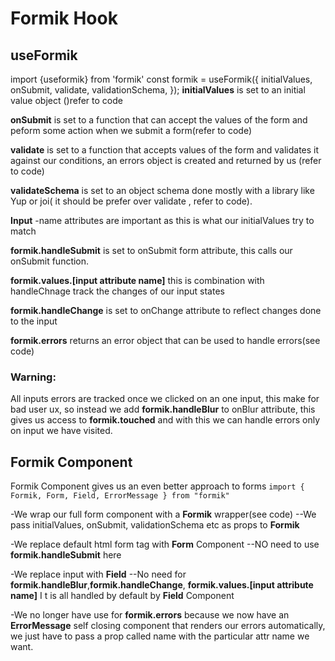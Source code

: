 # Formik Hook

## useFormik

import {useformik} from 'formik'
const formik = useFormik({
initialValues,
onSubmit,
validate,
validationSchema,
});
**initialValues** is set to an initial value object ()refer to code

**onSubmit** is set to a function that can accept the values of the form and peform some action when we submit a form(refer to code)

**validate** is set to a function that accepts values of the form and validates it against our conditions, an errors object is created and returned by us (refer to code)

**validateSchema** is set to an object schema done mostly with a library like Yup or joi( it should be prefer over validate , refer to code).

**Input**
-name attributes are important as this is what our initialValues try to match

**formik.handleSubmit** is set to onSubmit form attribute, this calls our onSubmit function.

**formik.values.[input attribute name]** this is combination with handleChnage track the changes of our input states

**formik.handleChange** is set to onChange attribute to reflect changes done to the input

**formik.errors** returns an error object that can be used to handle errors(see code)

### Warning:

All inputs errors are tracked once we clicked on an one input, this make for bad user ux, so instead we add **formik.handleBlur** to onBlur attribute, this gives us access to **formik.touched** and with this we can handle errors only on input we have visited.

## Formik Component

Formik Component gives us an even better approach to forms
`import { Formik, Form, Field, ErrorMessage } from "formik"`

-We wrap our full form component with a **Formik** wrapper(see code)
--We pass initialValues, onSubmit, validationSchema etc as props to **Formik**

-We replace default html form tag with **Form** Component
--NO need to use **formik.handleSubmit** here

-We replace input with **Field**
--No need for **formik.handleBlur**,**formik.handleChange**, **formik.values.[input attribute name]**
I t is all handled by default by **Field** Component

-We no longer have use for **formik.errors** because we now have an **ErrorMessage** self closing component that renders our errors automatically, we just have to pass a prop called name with the particular attr name we want.
